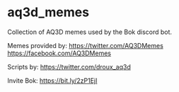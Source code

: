 # aq3d_memes

Collection of AQ3D memes used by the Bok discord bot.

Memes provided by:
https://twitter.com/AQ3DMemes
https://facebook.com/AQ3DMemes

Scripts by:
https://twitter.com/droux_aq3d

Invite Bok:
https://bit.ly/2zP1EjI
